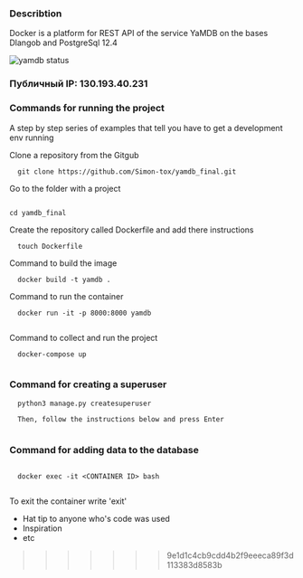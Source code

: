 ### Describtion
Docker is a platform for REST API of the service YaMDB on the bases Dlangob and PostgreSql 12.4


![yamdb status](https://github.com/Simon-tox/yamdb_final/workflows/yamdb_workflow/badge.svg)

### Публичный IP: 130.193.40.231


### Commands for running the project

A step by step series of examples that tell you have to get a development env running

Clone a repository from the Gitgub

```
  git clone https://github.com/Simon-tox/yamdb_final.git

```
Go to the folder with a project

```

cd yamdb_final

```

Create the repository called Dockerfile and add there instructions

```
  touch Dockerfile

```
Command to build the image 

```
  docker build -t yamdb .

```
Command to run the container
```
  docker run -it -p 8000:8000 yamdb
 
```
Command to collect and run the project

```
  docker-compose up
 
```
  
### Command for creating a superuser

```
  python3 manage.py createsuperuser
  
  Then, follow the instructions below and press Enter
 
```

### Command for adding data to the database

```

  docker exec -it <CONTAINER ID> bash
  
```
To exit the container write 'exit'
 



* Hat tip to anyone who's code was used
* Inspiration
* etc
>>>>>>> 9e1d1c4cb9cdd4b2f9eeeca89f3d113383d8583b
